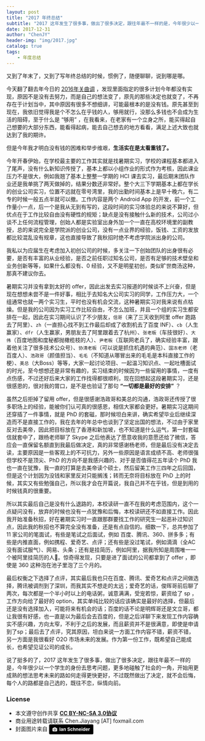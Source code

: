 ```yaml
---
layout: post
title: "2017 年终总结"
subtitle: "2017 这年发生了很多事，做出了很多决定，跟往年最不一样的是，今年很少以一个学生的身份去思考问题，更多地碰触了社会的一角，开始用更成熟的想法思考未来的路如何走得更快更好，不过既然做出了决定，就不会后悔。"
date: 2017-12-31
author: "ChenJY"
header-img: "img/2017.jpg"
catalog: true
tags: 
    - 年度总结
---
```


又到了年末了，又到了写年终总结的时候，惯例了，随便聊聊，说到哪是哪。

今天翻了翻去年今日的 [2016年关曲调](https://chenjiayang.me/2016/12/31/new-year-2017/) ，发现里面指定的很多计划今年都没有实现，原因不是没有去努力，而是自己的想法变了，原先的那些决定也就变了，不再存在于计划当中，其中原因有很多不想细讲，可能最根本的是没有钱。原先甚至到现在，我依旧觉得我是个不怎么在乎钱的人，够用就行，没那么多钱也不会成为生活的阻碍，至于什么是 “够用” ，在我看来，在老家有一个立身之所，能买得起自己想要的大部分东西，能看得起病，能去自己想去的地方看看，满足上述大致也就达到了我的期许。

但是今年我才明白没有钱的困难和举步维艰，**生活实在是太看重钱了。**  

今年开春伊始，在学校最主要的工作其实就是找暑期实习，学校的课程基本都进入了尾声，没有什么新知识传授了，基本上都以小组作业的形式作为考核，因此课业压力不是很大，例如我翘了基本上整整一学期的 HCI 课去实习，最后期末团队作业还是我单挑了两天做掉的，结果分数还非常好。整个大三下学期基本上都在学长的创业公司实习，位置不远就在零号湾里，我的出勤时间基本上是早十晚六，有二专的时候一般五点半就可以撤。工作内容是两个 Android App 的开发，前一个工作量小一点，后一个是我从无到有写的，这段时间的实习体验总的来说不算好，但优点在于工作比较自由没有硬性的规矩；缺点是没有接触什么新的技术，公司过小谈不上任何流程管理，创始人都是实验室出身外加一个一直在高校环境里的副教授，总的来说完全是学院派的创业公司，没有一点业界的经验，饭钱、工资的发放都比较混乱没有规章，这也直接导致了我秋招时绝不考虑学院派出身的公司。

我私以为应届生在考虑加入初创公司的时候，多关注一下创始团队的出身很有必要，是否有丰富的从业经验，是否之前任职过知名公司，是否有足够的技术壁垒和业务创新等等，如果什么都没有、0 经验，又不是明星初创，类似旷世商汤这种，那真不建议你去。

暑期实习并没有拿到太好的 offer，因此出发去实习报道的时候谈不上兴奋，但是现在想想未尝不是一件好事，相比于去知名大公司实习的同学，工作压力大，一个组通常也就一两个实习生，平时也没有机会交流，这种暑期实习对我来说有点枯燥。但是我的公司因为实习工作比较自由，不怎么加班，并且一个组的实习生都安排在一起，因此在实习期间认识了不少朋友，`信哥`（来了三天收到阿里 offer 跑路去了阿里）、`zh`（一直担心找不到工作最后却成了收割机去了百度 INF）、`cb`（人生赢家）、`dfr`（人生赢家，男朋友去了阿里跟着去了杭州）、`张老板`（车技很好）、`大伟`（百度地图和度秘都抛橄榄枝的人）、`尹老板`（互联网老兵了，确实经验丰富，跟着他关注了很多技术公众号）、`协清老板`（可以说是抓住机遇的典范）、`国冻老师`（老百度人）、`浩政哥`（颜值担当）、`毛毛`（不知道从哪冒出来的毛毛是本科直接工作的梗）、`美总`（大Boss）等等，大家一起讨论项目、一起温习知识点、一起吐槽面试的时光，至今想想还是非常有趣的，实习结束的时候因为一些留用的事情，一度有点伤感，不过还好后来大家的工作找得都很顺利，现在回想起这段暑期实习，还是很感恩的，很对我的胃口，是不是也验证了那句 **“一切都是最好的安排”** ？

虽然之后拒掉了留用 offer，但是很感谢浩政哥和美总的沟通，浩政哥还传授了很多职场上的经验，能被你们认可真的很感恩，相信大家都会更好。暑期实习这期间还穿插了一件事情，就是 PhD 的套磁，那时候坦白来讲，确实希望毕业后继续深造而不是直接工作的，我在去年的年总中也谈到了坚定出国的想法，不过由于家里反对去美帝，因此把目标放在了香港和新加坡，也不知道是什么运气，第一封套磁信就套中了，跟杨老师聊了 Skype 之后他表达了愿意收我的意愿还给了微信，答应会一直保留名额直到我最后做决定，真的非常感谢杨老师，但是最后没有决定去读，主要原因是一些客观上的不可抗力，另外一些原因是语言成绩不高、老师很强但学校不是顶尖、PhD 的方向不是我感兴趣的、对于是否值得花五年读个 PhD 我也一直在犹豫，我一直的打算是去美帝读个硕士，然后留美工作三四年之后回国，但是这个计划因为没钱和家里反对只能搁浅；转而无奈将目标放在 PhD 上的时候，其实又有些勉强自己，所以我才会在开篇说，我自己并不在乎钱，但是到用的时候钱真的很重要。

所以其实最后自己是没有什么退路的，本校读研一直不在我的考虑范围内，这个一点疑问没有，放弃的时候也没有一点犹豫和后悔，本校读研还不如直接工作。因此我开始准备秋招，好在暑期实习时一直跟那群要找工作的研究生一起恶补过知识点，因此我的秋招也不算完全没有准备，还是有点自信的。细数一下，总共参加了 11 家公司的笔面试，有些是笔试之后面试，例如 百度、腾讯、360、拼多多；有些是内推直面，例如携程、爱奇艺、点评；还有些是没过笔试，例如滴滴（全AC没有面试服气）、网易、头条；还有是挂简历，例如阿里，据我所知是周围唯一一个被阿里挂简历的人🙂。惊奇得发现，只要是进了面试的公司都拿到了 offer ，即使是 360 这种泡在池子里泡了三个月的。

最后权衡之下选择了点评，其实最后我也只在百度、腾讯、爱奇艺和点评之间做选择，腾讯被调剂到了深圳，而我其实不想走的太远；爱奇艺的话，俊晖哥前后聊了两次，每次都是一个半小时以上的电话粥，诚意满满，受宠若惊，薪资给了 sp ，工作方向给了最好的 option，其实单纯比较的话应该确实是最好的选择，但最后还是没有选择加入，可能将来有机会的话；百度的话不论是明辉哥还是文立哥，都让我很有好感，也一直是以为最后会去百度的，但是之后详聊下来发现工作内容确实不感兴趣，方向太窄，不利于之后的发展，而且薪资并不是很满意，即使是申请到了sp；最后去了点评，究其原因，坦白来说一方面工作内容不错，薪资不错，另一方面是我很看好 O2O 市场未来的发展。作为第一份工作，既希望自己能成长，也希望见证公司的成长。

说了挺多的了，2017 这年发生了很多事，做出了很多决定，跟往年最不一样的是，今年很少以一个学生的身份去思考问题，更多地碰触了社会的一角，开始用更成熟的想法思考未来的路如何走得更快更好，不过既然做出了决定，就不会后悔，每个人的路都是自己选的，既往不恋，纵情向前。

### License
* 本文遵守创作共享 <a href="https://creativecommons.org/licenses/by-nc-sa/3.0/cn/" target="_blank"><b>CC BY-NC-SA 3.0协议</b></a>
* 商业用途转载请联系 Chen.Jiayang [AT] foxmail.com
* 封面图片来自 <a style="background-color:black;color:white;text-decoration:none;padding:4px 6px;font-family:-apple-system, BlinkMacSystemFont, &quot;San Francisco&quot;, &quot;Helvetica Neue&quot;, Helvetica, Ubuntu, Roboto, Noto, &quot;Segoe UI&quot;, Arial, sans-serif;font-size:12px;font-weight:bold;line-height:1.2;display:inline-block;border-radius:3px;" href="https://unsplash.com/@goian?utm_medium=referral&amp;utm_campaign=photographer-credit&amp;utm_content=creditBadge" target="_blank" rel="noopener noreferrer" title="Download free do whatever you want high-resolution photos from Ian Schneider"><span style="display:inline-block;padding:2px 3px;"><svg xmlns="http://www.w3.org/2000/svg" style="height:12px;width:auto;position:relative;vertical-align:middle;top:-1px;fill:white;" viewBox="0 0 32 32"><title>unsplash-logo</title><path d="M20.8 18.1c0 2.7-2.2 4.8-4.8 4.8s-4.8-2.1-4.8-4.8c0-2.7 2.2-4.8 4.8-4.8 2.7.1 4.8 2.2 4.8 4.8zm11.2-7.4v14.9c0 2.3-1.9 4.3-4.3 4.3h-23.4c-2.4 0-4.3-1.9-4.3-4.3v-15c0-2.3 1.9-4.3 4.3-4.3h3.7l.8-2.3c.4-1.1 1.7-2 2.9-2h8.6c1.2 0 2.5.9 2.9 2l.8 2.4h3.7c2.4 0 4.3 1.9 4.3 4.3zm-8.6 7.5c0-4.1-3.3-7.5-7.5-7.5-4.1 0-7.5 3.4-7.5 7.5s3.3 7.5 7.5 7.5c4.2-.1 7.5-3.4 7.5-7.5z"></path></svg></span><span style="display:inline-block;padding:2px 3px;">Ian Schneider</span></a>
